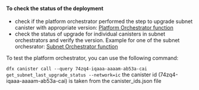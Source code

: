 

#### To check the status of the deployment

- check if the platform orchestrator performed the step to upgrade subnet canister with appropriate version: [Platform Orchestrator function](https://dashboard.internetcomputer.org/canister/74zq4-iqaaa-aaaam-ab53a-cai#get_subnet_last_upgrade_status)
- check the status of upgrade for individual canisters in subnet orchestrators and verify the version. Example for one of the subnet orchesrator: [Subnet Orchestrator function](https://dashboard.internetcomputer.org/canister/rimrc-piaaa-aaaao-aaljq-cai#get_index_details_last_upgrade_status)

To test the platform orchestrator, you can use the following command:

`dfx canister call --query 74zq4-iqaaa-aaaam-ab53a-cai get_subnet_last_upgrade_status --network=ic`
 the canister id (74zq4-iqaaa-aaaam-ab53a-cai) is taken from the canister_ids.json file